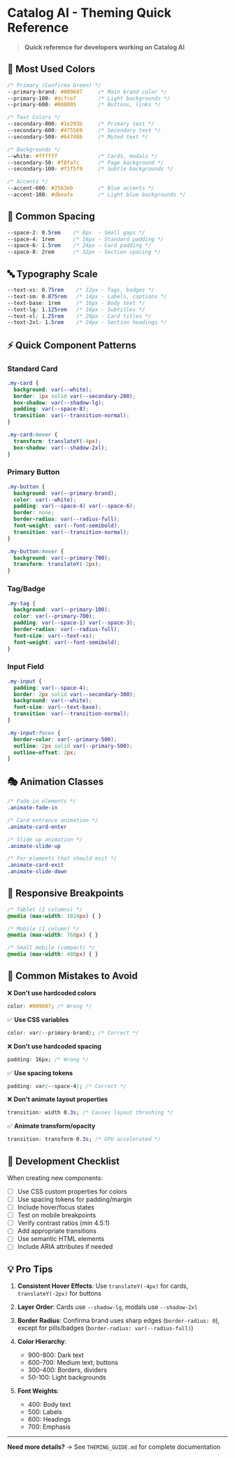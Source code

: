 # Catalog AI - Theming Quick Reference

> **Quick reference for developers working on Catalog AI**

## 🎨 Most Used Colors

```css
/* Primary (Confirma Green) */
--primary-brand: #009607     /* Main brand color */
--primary-100: #dcfce7       /* Light backgrounds */
--primary-600: #008005       /* Buttons, links */

/* Text Colors */
--secondary-800: #1e293b     /* Primary text */
--secondary-600: #475569     /* Secondary text */
--secondary-500: #64748b     /* Muted text */

/* Backgrounds */
--white: #ffffff             /* Cards, modals */
--secondary-50: #f8fafc      /* Page background */
--secondary-100: #f1f5f9     /* Subtle backgrounds */

/* Accents */
--accent-600: #2563eb        /* Blue accents */
--accent-100: #dbeafe        /* Light blue backgrounds */
```

## 📏 Common Spacing

```css
--space-2: 0.5rem    /* 8px  - Small gaps */
--space-4: 1rem      /* 16px - Standard padding */
--space-6: 1.5rem    /* 24px - Card padding */
--space-8: 2rem      /* 32px - Section spacing */
```

## 🔤 Typography Scale

```css
--text-xs: 0.75rem    /* 12px - Tags, badges */
--text-sm: 0.875rem   /* 14px - Labels, captions */
--text-base: 1rem     /* 16px - Body text */
--text-lg: 1.125rem   /* 18px - Subtitles */
--text-xl: 1.25rem    /* 20px - Card titles */
--text-2xl: 1.5rem    /* 24px - Section headings */
```

## ⚡ Quick Component Patterns

### Standard Card
```css
.my-card {
  background: var(--white);
  border: 1px solid var(--secondary-200);
  box-shadow: var(--shadow-lg);
  padding: var(--space-8);
  transition: var(--transition-normal);
}

.my-card:hover {
  transform: translateY(-4px);
  box-shadow: var(--shadow-2xl);
}
```

### Primary Button
```css
.my-button {
  background: var(--primary-brand);
  color: var(--white);
  padding: var(--space-4) var(--space-6);
  border: none;
  border-radius: var(--radius-full);
  font-weight: var(--font-semibold);
  transition: var(--transition-normal);
}

.my-button:hover {
  background: var(--primary-700);
  transform: translateY(-2px);
}
```

### Tag/Badge
```css
.my-tag {
  background: var(--primary-100);
  color: var(--primary-700);
  padding: var(--space-1) var(--space-3);
  border-radius: var(--radius-full);
  font-size: var(--text-xs);
  font-weight: var(--font-semibold);
}
```

### Input Field
```css
.my-input {
  padding: var(--space-4);
  border: 2px solid var(--secondary-300);
  background: var(--white);
  font-size: var(--text-base);
  transition: var(--transition-normal);
}

.my-input:focus {
  border-color: var(--primary-500);
  outline: 2px solid var(--primary-500);
  outline-offset: 2px;
}
```

## 🎭 Animation Classes

```css
/* Fade in elements */
.animate-fade-in

/* Card entrance animation */
.animate-card-enter

/* Slide up animation */  
.animate-slide-up

/* For elements that should exit */
.animate-card-exit
.animate-slide-down
```

## 📱 Responsive Breakpoints

```css
/* Tablet (2 columns) */
@media (max-width: 1024px) { }

/* Mobile (1 column) */
@media (max-width: 768px) { }

/* Small mobile (compact) */
@media (max-width: 480px) { }
```

## 🚨 Common Mistakes to Avoid

❌ **Don't use hardcoded colors**
```css
color: #009607; /* Wrong */
```

✅ **Use CSS variables**
```css
color: var(--primary-brand); /* Correct */
```

❌ **Don't use hardcoded spacing**
```css
padding: 16px; /* Wrong */
```

✅ **Use spacing tokens**
```css
padding: var(--space-4); /* Correct */
```

❌ **Don't animate layout properties**
```css
transition: width 0.3s; /* Causes layout thrashing */
```

✅ **Animate transform/opacity**
```css
transition: transform 0.3s; /* GPU accelerated */
```

## 🔧 Development Checklist

When creating new components:

- [ ] Use CSS custom properties for colors
- [ ] Use spacing tokens for padding/margin
- [ ] Include hover/focus states
- [ ] Test on mobile breakpoints
- [ ] Verify contrast ratios (min 4.5:1)
- [ ] Add appropriate transitions
- [ ] Use semantic HTML elements
- [ ] Include ARIA attributes if needed

## 💡 Pro Tips

1. **Consistent Hover Effects**: Use `translateY(-4px)` for cards, `translateY(-2px)` for buttons

2. **Layer Order**: Cards use `--shadow-lg`, modals use `--shadow-2xl`

3. **Border Radius**: Confirma brand uses sharp edges (`border-radius: 0`), except for pills/badges (`border-radius: var(--radius-full)`)

4. **Color Hierarchy**: 
   - 900-800: Dark text
   - 600-700: Medium text, buttons
   - 300-400: Borders, dividers  
   - 50-100: Light backgrounds

5. **Font Weights**:
   - 400: Body text
   - 500: Labels
   - 600: Headings
   - 700: Emphasis

---

**Need more details?** → See `THEMING_GUIDE.md` for complete documentation
